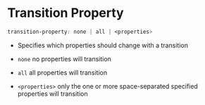 # Transition Property

```CSS
transition-property: none | all | <properties>
```

- Specifies which properties should change with a transition

- `none` no properties will transition

- `all` all properties will transition

- `<properties>` only the one or more space-separated specified properties will
transition
